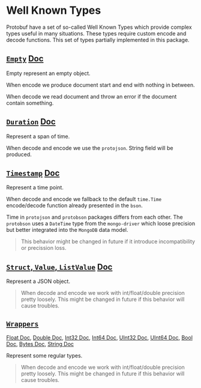 # Well Known Types

Protobuf have a set of so-called Well Known Types which provide complex types useful in many situations. These types 
require custom encode and decode functions. This set of types partially implemented in this package.

## [`Empty`](empty.go) [Doc](https://developers.google.com/protocol-buffers/docs/reference/google.protobuf#google.protobuf.Empty)
Empty represent an empty object.

When encode we produce document start and end with nothing in between.

When decode we read document and throw an error if the document contain something.

## [`Duration`](duration.go) [Doc](https://developers.google.com/protocol-buffers/docs/reference/google.protobuf#duration)
Represent a span of time.

When decode and encode we use the `protojson`. String field will be produced.

## [`Timestamp`](timestamp.go) [Doc](https://developers.google.com/protocol-buffers/docs/reference/google.protobuf#timestamp)
Represent a time point.

When decode and encode we fallback to the default `time.Time` encode/decode function already presented in the `bson`.

Time in `protojson` and `protobson` packages differs from each other.
The `protobson` uses a `DateTime` type from the `mongo-driver` which loose precision but better integrated into the `MongoDB` data model.

> This behavior might be changed in future if it introduce incompatibility or precission loss.

## [`Struct`, `Value`, `ListValue`](struct.go) [Doc](https://developers.google.com/protocol-buffers/docs/reference/google.protobuf#struct)
Represent a JSON object.

> When decode and encode we work with int/float/double precision pretty loosely. This might be changed in future if this
> behavior will cause troubles.

## [`Wrappers`](wrappers.go)
[Float Doc](https://developers.google.com/protocol-buffers/docs/reference/google.protobuf#google.protobuf.FloatValue),
[Double Doc](https://developers.google.com/protocol-buffers/docs/reference/google.protobuf#google.protobuf.DoubleValue),
[Int32 Doc](https://developers.google.com/protocol-buffers/docs/reference/google.protobuf#int32value),
[Int64 Doc](https://developers.google.com/protocol-buffers/docs/reference/google.protobuf#int64value),
[UInt32 Doc](https://developers.google.com/protocol-buffers/docs/reference/google.protobuf#uint32value),
[UInt64 Doc](https://developers.google.com/protocol-buffers/docs/reference/google.protobuf#uint64value),
[Bool Doc](https://developers.google.com/protocol-buffers/docs/reference/google.protobuf#boolvalue),
[Bytes Doc](https://developers.google.com/protocol-buffers/docs/reference/google.protobuf#bytesvalue),
[String Doc](https://developers.google.com/protocol-buffers/docs/reference/google.protobuf#stringvalue)

Represent some regular types.

> When decode and encode we work with int/float/double precision pretty loosely. This might be changed in future if this
> behavior will cause troubles.

